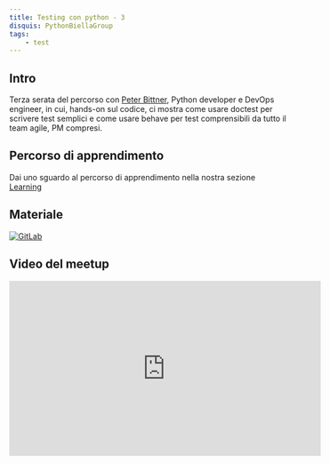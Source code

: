 ```yaml
---
title: Testing con python - 3
disquis: PythonBiellaGroup
tags:
    - test
---
```


## Intro

Terza serata del percorso con [Peter Bittner](https://www.linkedin.com/in/peterbittner/), Python developer e DevOps engineer, in cui, hands-on sul codice, ci mostra come usare doctest per scrivere test semplici e come usare behave per test comprensibili da tutto il team agile, PM compresi.

## Percorso di apprendimento

Dai uno sguardo al percorso di apprendimento nella nostra sezione [Learning](../../../learning/testing_python/index.md)

## Materiale

[![GitLab](https://img.shields.io/badge/gitlab-%23181717.svg?style=for-the-badge&logo=gitlab&logoColor=white)](https://gitlab.com/pythonbiellagroup/testinginpython)

## Video del meetup
<iframe width="560" height="315" src="https://www.youtube.com/embed/yEGS0IlTx6o?si=BkXBYT8AOGbwfDV_" title="YouTube video player" frameborder="0" allow="accelerometer; autoplay; clipboard-write; encrypted-media; gyroscope; picture-in-picture; web-share" allowfullscreen></iframe>